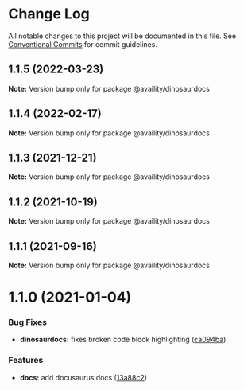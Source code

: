 # Change Log

All notable changes to this project will be documented in this file.
See [Conventional Commits](https://conventionalcommits.org) for commit guidelines.

## 1.1.5 (2022-03-23)

**Note:** Version bump only for package @availity/dinosaurdocs





## 1.1.4 (2022-02-17)

**Note:** Version bump only for package @availity/dinosaurdocs





## 1.1.3 (2021-12-21)

**Note:** Version bump only for package @availity/dinosaurdocs





## 1.1.2 (2021-10-19)

**Note:** Version bump only for package @availity/dinosaurdocs





## 1.1.1 (2021-09-16)

**Note:** Version bump only for package @availity/dinosaurdocs





# 1.1.0 (2021-01-04)


### Bug Fixes

* **dinosaurdocs:** fixes broken code block highlighting ([ca094ba](https://github.com/Availity/sdk-js/commit/ca094ba85defb5ccc572c43814bfe545a4b7af64))


### Features

* **docs:** add docusaurus docs ([13a88c2](https://github.com/Availity/sdk-js/commit/13a88c215da1bbd1c8346f89d4842de88fa68df5))
